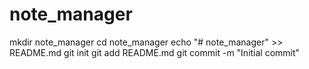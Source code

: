# note_manager
mkdir note_manager
cd note_manager
echo "# note_manager" >> README.md
git init
git add README.md
git commit -m "Initial commit"
